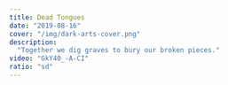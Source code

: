 ```yaml
---
title: Dead Tongues
date: "2019-08-16"
cover: "/img/dark-arts-cover.png"
description:
  "Together we dig graves to bury our broken pieces."
video: "GkY40_-A-CI"
ratio: "sd"
---
```


